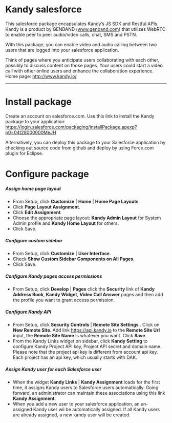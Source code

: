 # Kandy salesforce
This salesforce package encapsulates Kandy’s JS SDK and Restful APIs. Kandy is a product by GENBAND (www.genband.com) that utilizes WebRTC to enable peer to peer audio/video calls, chat, SMS and PSTN.

With this package, you can enable video and audio calling between two users that are logged into your salesforce application.

Think of pages where you anticipate users collaborating with each other, possibly to discuss content on those pages. Your users could start a video call with other online users and enhance the collaboration experience. Home page: http://www.kandy.io/

***
# Install package

Create an account on salesforce.com. Use this link to install the Kandy package to your application: 
<https://login.salesforce.com/packaging/installPackage.apexp?p0=04t28000000MeJH> 

Alternatively, you can deploy this package to your Salesforce application by checking out source code from github and deploy by using Force.com plugin for Eclipse.

# Configure package

##### Assign home page layout

- From Setup, click __Customize__ | __Home__ | __Home Page Layouts__.
- Click __Page Layout Assignment__.
- Click __Edit Assignment__.
- Choose the appropriate page layout: __Kandy Admin Layout__ for System Admin profile and __Kandy Home Layout__ for others.
- Click Save.

##### Configure custom sidebar

- From Setup, click __Customize__ | __User Interface__.
- Check __Show Custom Sidebar Components on All Pages__.
- Click Save.

##### Configure Kandy pages access permissions

- From Setup, click __Develop__ | __Pages__ click the __Security__ link of __Kandy Address Book__, __Kandy Widget__, __Video Call Answer__ pages and then add the profile you want to grant access permission. 

##### Configure Kandy API
- From Setup, click __Security Controls__ | __Remote Site Settings__ . Click on __New Remote Site__. Add link <https://api.kandy.io> to the __Remote Site Url__ input, the __Remote Site Name__ is whatever you want. Click __Save__. 
- From the Kandy Links widget on sidebar, click __Kandy Setting__ to configure Kandy Project API key, Project API secret and domain name. Please note that the project api key is different from account api key. Each project has an api key, which usually starts with DAK.

##### Assign Kandy user for each Salesforce user
- When the widget __Kandy Links__ | __Kandy Assignment__ loads for the first time, it assigns Kandy users to Salesforce users automatically. Going forward, an administrator can maintain these associations using this link __Kandy Assignment__.
- When you add a new user to your salesforce application, an un-assigned Kandy user wil be automatically assigned. If all Kandy users are already assigned, a new kandy user will be created.
